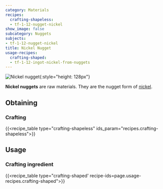 ```yaml
---
category: Materials
recipes:
  crafting-shapeless:
  - tf-1-12-nugget-nickel
show_image: false
subcategory: Nuggets
subjects:
- tf-1-12-nugget-nickel
title: Nickel Nugget
usage-recipes:
  crafting-shaped:
  - tf-1-12-ingot-nickel-from-nuggets
---
```


![Nickel nugget](/images/docs/1.12/thermal-foundation/nugget-nickel.png){:style="height: 128px"}


**Nickel nuggets** are raw materials. They are the nugget form of
[nickel](../nickel-ingot/).


Obtaining
---------

### Crafting
{{<recipe_table type="crafting-shapeless" ids_param="recipes.crafting-shapeless">}}


Usage
-----

### Crafting ingredient
{{<recipe_table type="crafting-shaped' recipe-ids=page.usage-recipes.crafting-shaped">}}
